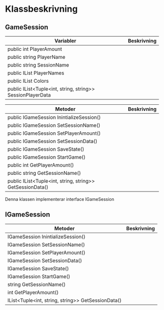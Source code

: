 # Klassbeskrivning



## GameSession

| Variabler                                                  | Beskrivning |
| ---------------------------------------------------------- | ----------- |
| public int PlayerAmount                                    |             |
| public string PlayerName                                   |             |
| public string SessionName                                  |             |
| public IList<string> PlayerNames                           |             |
| public IList<string> Colors                                |             |
| public IList<Tuple<int, string, string>> SessionPlayerData |             |

| Metoder                                                   | Beskrivning |
| --------------------------------------------------------- | ----------- |
| public IGameSession InintializeSession()                  |             |
| public IGameSession SetSessionName()                      |             |
| public IGameSession SetPlayerAmount()                     |             |
| public IGameSession SetSessionData()                      |             |
| public IGameSession SaveState()                           |             |
| public  IGameSession StartGame()                          |             |
| public int GetPlayerAmount()                              |             |
| public string GetSessionName()                            |             |
| public IList<Tuple<int, string, string>> GetSessionData() |             |



Denna klassen implementerar interface IGameSession



## IGameSession

| Metoder                                            | Beskrivning |
| -------------------------------------------------- | ----------- |
| IGameSession InintializeSession()                  |             |
| IGameSession SetSessionName()                      |             |
| IGameSession SetPlayerAmount()                     |             |
| IGameSession SetSessionData()                      |             |
| IGameSession SaveState()                           |             |
| IGameSession StartGame()                           |             |
| string GetSessionName()                            |             |
| int GetPlayerAmount()                              |             |
| IList<Tuple<int, string, string>> GetSessionData() |             |

